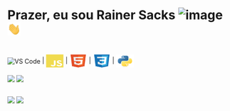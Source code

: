 <h1 Color=dark>Prazer, eu sou Rainer Sacks 
<img width="35" height="35" alt="image" src="https://github.com/user-attachments/assets/940ff724-9bce-4baa-84e2-e7ef1b94e8a8" />
<img  src="https://raw.githubusercontent.com/ABSphreak/ABSphreak/master/gifs/Hi.gif" width="30px"> 
</h1>

<a href="https://github-readme-stats.vercel.app/api?username=anuraghazra&show_icons=true&theme=radical"></a>

<div style="display: inline_block"><br>
  <img title="VS Code" align="center" alt="VS Code" width="40px" src="https://img.icons8.com/fluent/48/000000/visual-studio-code-2019.png"> |
  <img title="JavaScript" align="center" alt="JavaScript" height="30" width="40" src="https://raw.githubusercontent.com/devicons/devicon/master/icons/javascript/javascript-plain.svg"> |
  <img title="HTML" align="center" alt="HTML" height="30" width="40" src="https://raw.githubusercontent.com/devicons/devicon/master/icons/html5/html5-original.svg"> |
  <img title="CSS" align="center" alt="CSS" height="30" width="40" src="https://raw.githubusercontent.com/devicons/devicon/master/icons/css3/css3-original.svg"> |
  <img title="Python" align="center" alt="Python" height="30" width="40" src="https://raw.githubusercontent.com/devicons/devicon/master/icons/python/python-original.svg"> 
</div>

<br>

<img src="https://github-readme-stats.vercel.app/api?username=Safforcks&show_icons=true&theme=dark&include_all_commits=true">
<img src="https://github-readme-stats.vercel.app/api?username=Safforcks&show_icons=true&theme=dark">

##

<div> 
  <a href="https://www.instagram.com/sorensacks/" target="_blank"><img src="https://img.shields.io/badge/-Instagram-%23E4405F?style=for-the-badge&logo=instagram&logoColor=white" target="_blank"></a> 
  <a href="https://www.linkedin.com/in/rainer-sacks-726825349/" target="_blank"><img src="https://img.shields.io/badge/-LinkedIn-%230077B5?style=for-the-badge&logo=linkedin&logoColor=white" target="_blank"></a> 
</div>

